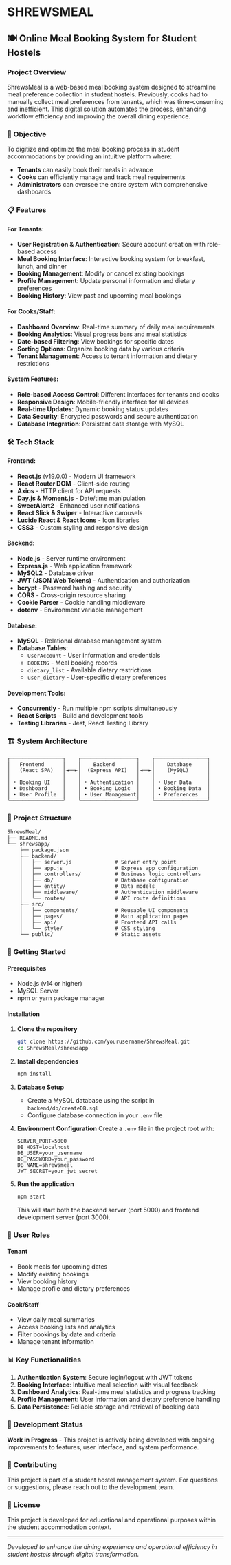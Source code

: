 # SHREWSMEAL

## 🍽️ Online Meal Booking System for Student Hostels

### Project Overview
ShrewsMeal is a web-based meal booking system designed to streamline meal preference collection in student hostels. Previously, cooks had to manually collect meal preferences from tenants, which was time-consuming and inefficient. This digital solution automates the process, enhancing workflow efficiency and improving the overall dining experience.

### 🎯 Objective
To digitize and optimize the meal booking process in student accommodations by providing an intuitive platform where:
- **Tenants** can easily book their meals in advance
- **Cooks** can efficiently manage and track meal requirements
- **Administrators** can oversee the entire system with comprehensive dashboards

### 📋 Features

#### For Tenants:
- **User Registration & Authentication**: Secure account creation with role-based access
- **Meal Booking Interface**: Interactive booking system for breakfast, lunch, and dinner
- **Booking Management**: Modify or cancel existing bookings
- **Profile Management**: Update personal information and dietary preferences
- **Booking History**: View past and upcoming meal bookings

#### For Cooks/Staff:
- **Dashboard Overview**: Real-time summary of daily meal requirements
- **Booking Analytics**: Visual progress bars and meal statistics
- **Date-based Filtering**: View bookings for specific dates
- **Sorting Options**: Organize booking data by various criteria
- **Tenant Management**: Access to tenant information and dietary restrictions

#### System Features:
- **Role-based Access Control**: Different interfaces for tenants and cooks
- **Responsive Design**: Mobile-friendly interface for all devices
- **Real-time Updates**: Dynamic booking status updates
- **Data Security**: Encrypted passwords and secure authentication
- **Database Integration**: Persistent data storage with MySQL

### 🛠️ Tech Stack

#### Frontend:
- **React.js** (v19.0.0) - Modern UI framework
- **React Router DOM** - Client-side routing
- **Axios** - HTTP client for API requests
- **Day.js & Moment.js** - Date/time manipulation
- **SweetAlert2** - Enhanced user notifications
- **React Slick & Swiper** - Interactive carousels
- **Lucide React & React Icons** - Icon libraries
- **CSS3** - Custom styling and responsive design

#### Backend:
- **Node.js** - Server runtime environment
- **Express.js** - Web application framework
- **MySQL2** - Database driver
- **JWT (JSON Web Tokens)** - Authentication and authorization
- **bcrypt** - Password hashing and security
- **CORS** - Cross-origin resource sharing
- **Cookie Parser** - Cookie handling middleware
- **dotenv** - Environment variable management

#### Database:
- **MySQL** - Relational database management system
- **Database Tables**:
  - `UserAccount` - User information and credentials
  - `BOOKING` - Meal booking records
  - `dietary_list` - Available dietary restrictions
  - `user_dietary` - User-specific dietary preferences

#### Development Tools:
- **Concurrently** - Run multiple npm scripts simultaneously
- **React Scripts** - Build and development tools
- **Testing Libraries** - Jest, React Testing Library

### 🏗️ System Architecture

```
┌─────────────────┐    ┌──────────────────┐    ┌─────────────────┐
│   Frontend      │    │    Backend       │    │    Database     │
│   (React SPA)   │◄──►│  (Express API)   │◄──►│    (MySQL)      │
│                 │    │                  │    │                 │
│ • Booking UI    │    │ • Authentication │    │ • User Data     │
│ • Dashboard     │    │ • Booking Logic  │    │ • Booking Data  │
│ • User Profile  │    │ • User Management│    │ • Preferences   │
└─────────────────┘    └──────────────────┘    └─────────────────┘
```

### 📁 Project Structure

```
ShrewsMeal/
├── README.md
└── shrewsapp/
    ├── package.json
    ├── backend/
    │   ├── server.js              # Server entry point
    │   ├── app.js                 # Express app configuration
    │   ├── controllers/           # Business logic controllers
    │   ├── db/                    # Database configuration
    │   ├── entity/                # Data models
    │   ├── middleware/            # Authentication middleware
    │   └── routes/                # API route definitions
    ├── src/
    │   ├── components/            # Reusable UI components
    │   ├── pages/                 # Main application pages
    │   ├── api/                   # Frontend API calls
    │   └── style/                 # CSS styling
    └── public/                    # Static assets
```

### 🚀 Getting Started

#### Prerequisites
- Node.js (v14 or higher)
- MySQL Server
- npm or yarn package manager

#### Installation

1. **Clone the repository**
   ```bash
   git clone https://github.com/yourusername/ShrewsMeal.git
   cd ShrewsMeal/shrewsapp
   ```

2. **Install dependencies**
   ```bash
   npm install
   ```

3. **Database Setup**
   - Create a MySQL database using the script in `backend/db/createDB.sql`
   - Configure database connection in your `.env` file

4. **Environment Configuration**
   Create a `.env` file in the project root with:
   ```
   SERVER_PORT=5000
   DB_HOST=localhost
   DB_USER=your_username
   DB_PASSWORD=your_password
   DB_NAME=shrewsmeal
   JWT_SECRET=your_jwt_secret
   ```

5. **Run the application**
   ```bash
   npm start
   ```
   This will start both the backend server (port 5000) and frontend development server (port 3000).

### 🔐 User Roles

#### Tenant
- Book meals for upcoming dates
- Modify existing bookings
- View booking history
- Manage profile and dietary preferences

#### Cook/Staff
- View daily meal summaries
- Access booking lists and analytics
- Filter bookings by date and criteria
- Manage tenant information

### 📊 Key Functionalities

1. **Authentication System**: Secure login/logout with JWT tokens
2. **Booking Interface**: Intuitive meal selection with visual feedback
3. **Dashboard Analytics**: Real-time meal statistics and progress tracking
4. **Profile Management**: User information and dietary preference handling
5. **Data Persistence**: Reliable storage and retrieval of booking data

### 🚧 Development Status
**Work in Progress** - This project is actively being developed with ongoing improvements to features, user interface, and system performance.

### 🤝 Contributing
This project is part of a student hostel management system. For questions or suggestions, please reach out to the development team.

### 📝 License
This project is developed for educational and operational purposes within the student accommodation context.

---

*Developed to enhance the dining experience and operational efficiency in student hostels through digital transformation.*

